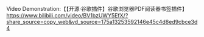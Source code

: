 Video Demonstration:【【开源·谷歌插件】谷歌浏览器PDF阅读器书签插件】 https://www.bilibili.com/video/BV1bzUWY5EfX/?share_source=copy_web&vd_source=175a13253592146e45c4d8ed9cbce3d4
